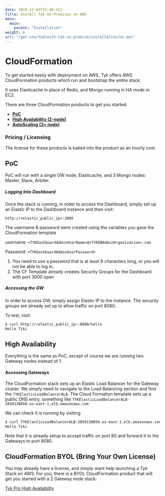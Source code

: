 ```yaml
---
date: 2019-12-03T15:46:41Z
Title: Install Tyk On-Premises on AWS
menu:
  main:
    parent: "Installation"
weight: 6
url: "/get-started/with-tyk-on-premise/installation/on-aws"
---
```



# CloudFormation
To get started easily with deployment on AWS, Tyk offers AWS CloudFormation products which run and bootstrap the entire stack.

It uses Elasticache in place of Redis, and Mongo running in HA mode in EC2.

There are three CloudFormation products to get you started. 

- [**PoC**][2]
- [**High Availability (2-node)**][4]
- [**AutoScaling (3+ node)**][3]

### Pricing / Licensing
The license for these products is baked into the product as an hourly cost.

## PoC
PoC will run with a single GW node, Elasticache, and 3 Mongo nodes: Master, Slave, Arbiter.

##### Logging Into Dashboard
Once the stack is running, in order to access the Dashboard, simply set up an Elastic IP to the Dashboard instance and then visit:

`http://<elastic_public_ip>:3000`

The username & password were created using the variables you gave the CloudFormation template

username: `<TYKDashboardAdminUserName>@<TYKDBAdminOrganization>.com`

Password: `<TYKDashboardAdminUserPassword>`

1. You need to use a password that is at least 8 characters long, or you will not be able to log 
in.
2. The CF Template already creates Security Groups for the Dashboard with port 3000 open

##### Accessing the GW
In order to access GW, simply assign Elastic IP to the instance.  The security groups are already set up to allow traffic on port 8080.

To test, visit: 

```bash
$ curl http://<elastic_public_ip>:8080/hello
Hello Tiki
```

## High Availability
Everything is the same as PoC, except of course we are running two Gateway nodes instead of 1.  

#### Accessing Gateways
The CloudFormation stack sets up an Elastic Load Balancer for the Gateway cluster.  We simply need to navigate to the Load Balancing section and find the  `TYKElasticLoadBalancerALB`.  The Cloud Formation template sets up a public DNS entry, something like `TYKElasticLoadBalancerALB-2050138050.us-east-1.elb.amazonaws.com`

We can check it is running by visiting
```bash
$ curl TYKElasticLoadBalancerALB-2050138050.us-east-1.elb.amazonaws.com/hello
Hello Tiki
```

Note that it is already setup to accept traffic on port 80 and forward it to the Gateways to port 8080.



## CloudFormation BYOL (Bring Your Own License)
You may already have a license, and simply want help launching a Tyk Stack on AWS.  For you, there is a BYOL CloudFormation product that will get you started with a 2 Gateway node stack:

[Tyk Pro High Availability][1]

[1]: https://aws.amazon.com/marketplace/pp/prodview-nphqjavwaqes6?qid=1575313064731&sr=0-2&ref_=srh_res_product_title
[2]: https://aws.amazon.com/marketplace/pp/prodview-elvk5mxxlkueu?qid=1575313242174&sr=0-4&ref_=srh_res_product_title
[3]: https://aws.amazon.com/marketplace/pp/prodview-2bgdxbpeygf5w?qid=1575313242174&sr=0-5&ref_=srh_res_product_title
[4]: https://aws.amazon.com/marketplace/pp/prodview-nempvlrcr4fq4?qid=1575313242174&sr=0-3&ref_=srh_res_product_title